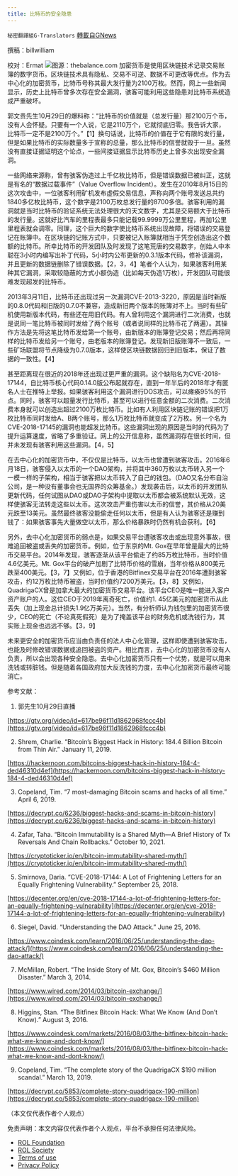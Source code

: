 ```yaml
---
title: 比特币的安全隐患
---
```

`秘密翻譯組G-Translators` [轉載自GNews](https://gnews.org/zh-hans/1631413/)

撰稿：billwilliam

校对：Ermat
![](https://assets.gnews.org/wp-content/uploads/2021/10/unnamed-3-1.jpg)图源：thebalance.com
加密货币是使用区块链技术记录交易账簿的数字货币。区块链技术具有隐私、交易不可逆、数据不可更改等优点。作为去中心化的加密货币，比特币号称其最大发行量为2100万枚。然而，网上一些新闻显示，历史上比特币曾多次存在安全漏洞，骇客可能利用这些隐患对比特币系统造成严重破坏。

郭文贵先生10月29日的爆料称：“比特币的价值就是（总发行量）那2100万个币，没有人会怀疑。只要有一个人说，它是2110万个，它就彻底归零。我告诉大家，比特币一定不是2100万个。”【1】换句话说，比特币的价值在于它有限的发行量，但是如果比特币的实际数量多于宣称的总量，那么比特币的信誉就毁于一旦。虽然没有直接证据证明这个论点，一些间接证据显示比特币历史上曾多次出现安全漏洞。

一些网络来源称，曾有骇客伪造过上千亿枚比特币，但是错误数据已被纠正，这就是有名的“数据过载事件”（Value Overflow Incident）。发生在2010年8月15日的这次攻击中，一位骇客利用矿机发布虚假交易信息，声称向两个账号发送总共约1840多亿枚比特币，这个数字是2100万枚总发行量的8700多倍。骇客利用的漏洞就是当时比特币的验证系统无法处理很大的天文数字，尤其是交易额大于比特币的发行量。这就好比汽车的里程表最多只能记载99.9999万公里里程，再加1公里里程表就会调零。同理，这个巨大的数字使比特币系统出现故障，将错误的交易登记在账簿中。在区块链的记账方式中，只要被记入账簿就相当于凭空创造出这个数额的比特币。所幸比特币的开发团队及时发现了这笔荒唐的交易数字，创始人中本聪在3小时内编写出补丁代码，5小时内公布更新的0.3.1版本代码，修补该漏洞，并且更新的数据链删除了错误数据。【2，3，4】笔者个人认为，如果骇客利用某种其它漏洞，采取较隐蔽的方式小额伪造（比如每天伪造1万枚），开发团队可能很难发现超发的比特币。

2013年3月11日，比特币还出现过另一次漏洞CVE-2013-3220，原因是当时新版的0.8.0代码和旧版的0.7.0不兼容，造成新旧两个版本的账簿对不上。当时有些矿机使用新版本代码，有些还在用旧代码。有人曾利用这个漏洞进行二次消费，也就是说同一笔比特币被同时发给了两个账号（或者说同样的比特币花了两遍）。其操作方法是先将这笔比特币发给第一个账号，由新版本的账簿登记交易；然后再将同样的比特币发给另一个账号，由老版本的账簿登记。发现新旧版账簿不一致后，一些矿场联盟将节点降级为0.7.0版本，这样使区块链数据回归到旧版本，保证了数据的一致性。【4】

甚至距离现在很近的2018年还出现过更严重的漏洞。这个缺陷名为CVE-2018-17144，自比特币核心代码0.14.0版公布起就存在，直到一年半后的2018年才有匿名人士在推特上举报。如果骇客利用这个漏洞进行DOS攻击，可以瘫痪95%的节点。同时，骇客可以超量发行比特币，甚至可以进行任意金额的二次消费。二次消费本身就可以创造出超过2100万枚比特币。比如有人利用区块链记账的错误把1万枚比特币同时发给A、B两个账号，那么1万枚比特币就变成了2万枚。另一个名为CVE-2018-17145的漏洞也能超发比特币。这些漏洞出现的原因是当时的代码为了提升运算速度，省略了多重验证。网上的公开信息称，虽然漏洞存在很长时间，但并未发现有骇客利用这些漏洞。【4，5】

在去中心化的加密货币中，不仅仅是比特币，以太币也曾遭到骇客攻击。2016年6月18日，骇客侵入以太币的一个DAO架构，并将其中360万枚以太币转入另一个一模一样的子架构，相当于骇客把以太币转入了自己的钱包。（DAO又名分布自治公司，是一种没有董事会也无国界的众筹基金。）发现袭击后，以太币的开发团队更新代码，任何试图从DAO或DAO子架构中提取以太币都会被系统默认无效，这样使骇客无法转走这些以太币。这次攻击严重伤害以太币的信誉，其价格从20美元跌至13美元。虽然最终骇客没能偷走任何以太币，但是有人认为骇客还是赚到钱了：如果骇客事先大量做空以太币，那么价格暴跌时仍然有机会获利。【6】

另外，去中心化加密货币的弱点是，如果交易平台遭骇客攻击或出现意外事故，很难追回被盗或丢失的加密货币。例如，位于东京的Mt. Gox在早年曾是最大的比特币交易平台。2014年发现，骇客逐渐从该平台偷走了约85万枚比特币，当时价值4.6亿美元。Mt. Gox平台的破产加剧了比特币价格的雪崩，当年价格从800美元跌至400美元。【3，7】又例如，位于香港的Bitfinex交易平台在2016年遭到骇客攻击，约12万枚比特币被盗，当时价值约7200万美元。【3，8】又例如，QuadrigaCX曾是加拿大最大的加密货币交易平台。该平台CEO是唯一能进入客户资产账户的人。这位CEO于2019年离奇死亡，价值约1. 45亿美元的加密货币从此丢失（加上现金总计损失1.9亿万美元）。当然，有分析师认为钱包里的加密货币很少，CEO的死亡（不论真死假死）是为了掩盖该平台的财务危机或洗钱行为，其实账上现金也远远不够。【3，9】

未来更安全的加密货币应当由负责任的法人中心化管理，这样即使遭到骇客攻击，也能及时修改错误数据或追回被盗的资产。相比而言，去中心化的加密货币没有人负责，所以会出现各种安全隐患。去中心化加密货币只有一个优势，就是可以用来洗钱或转脏钱。但是随着各国政府加大反洗钱的力度，去中心化加密货币最终可能消亡。

参考文献：

1. 郭先生10月29日直播

[https://gtv.org/video/id=617be96f11d1862968fccc4b](https://gtv.org/video/id=617be96f11d1862968fccc4b)

2. Shrem, Charlie. “Bitcoin’s Biggest Hack in History: 184.4 Billion Bitcoin from Thin Air.” January 11, 2019.

[https://hackernoon.com/bitcoins-biggest-hack-in-history-184-4-ded46310d4ef](https://hackernoon.com/bitcoins-biggest-hack-in-history-184-4-ded46310d4ef)

3. Copeland, Tim. “7 most-damaging Bitcoin scams and hacks of all time.” April 6, 2019.

[https://decrypt.co/6236/biggest-hacks-and-scams-in-bitcoin-history](https://decrypt.co/6236/biggest-hacks-and-scams-in-bitcoin-history)

4. Zafar, Taha. “Bitcoin Immutability is a Shared Myth—A Brief History of Tx Reversals And Chain Rollbacks.” October 10, 2021.

[https://cryptoticker.io/en/bitcoin-immutability-shared-myth/](https://cryptoticker.io/en/bitcoin-immutability-shared-myth/)

5. Smirnova, Daria. “CVE-2018-17144: A Lot of Frightening Letters for an Equally Frightening Vulnerability.” September 25, 2018.

[https://decenter.org/en/cve-2018-17144-a-lot-of-frightening-letters-for-an-equally-frightening-vulnerability](https://decenter.org/en/cve-2018-17144-a-lot-of-frightening-letters-for-an-equally-frightening-vulnerability)

6. Siegel, David. “Understanding the DAO Attack.” June 25, 2016.

[https://www.coindesk.com/learn/2016/06/25/understanding-the-dao-attack/](https://www.coindesk.com/learn/2016/06/25/understanding-the-dao-attack/)

7. McMillan, Robert. “The Inside Story of Mt. Gox, Bitcoin’s $460 Million Disaster.” March 3, 2014.

[https://www.wired.com/2014/03/bitcoin-exchange/](https://www.wired.com/2014/03/bitcoin-exchange/)

8. Higgins, Stan. “The Bitfinex Bitcoin Hack: What We Know (And Don’t Know).” August 3, 2016.

[https://www.coindesk.com/markets/2016/08/03/the-bitfinex-bitcoin-hack-what-we-know-and-dont-know/](https://www.coindesk.com/markets/2016/08/03/the-bitfinex-bitcoin-hack-what-we-know-and-dont-know/)

9. Copeland, Tim. “The complete story of the QuadrigaCX $190 million scandal.” March 13, 2019.

[https://decrypt.co/5853/complete-story-quadrigacx-190-million](https://decrypt.co/5853/complete-story-quadrigacx-190-million)

（本文仅代表作者个人观点）

 

免责声明：本文内容仅代表作者个人观点，平台不承担任何法律风险。

- [ROL Foundation](https://rolfoundation.org/)
- [ROL Society](https://rolsociety.org/)
- [Terms of use](https://gnews.org/terms-of-use-3/)
- [Privacy Policy](https://gnews.org/privacy-policy/)
